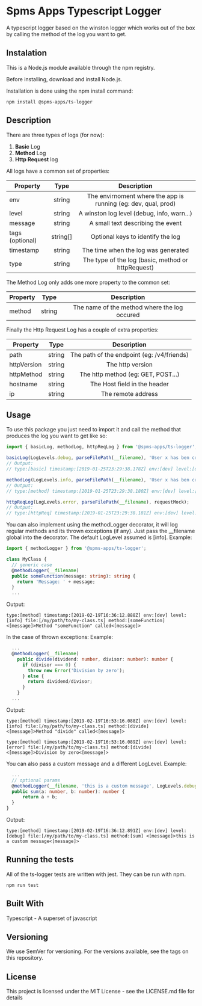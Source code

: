 # Spms Apps Typescript Logger

A typescript logger based on the winston logger which works out of the box by calling the method of the log you want to get.

## Instalation

This is a Node.js module available through the npm registry.

Before installing, download and install Node.js.

Installation is done using the npm install command:

`npm install @spms-apps/ts-logger`

## Description

There are three types of logs (for now):

1. **Basic** Log
2. **Method** Log
3. **Http Request** log

All logs have a common set of properties:

| Property        |   Type   |                          Description                           |
| --------------- | :------: | :------------------------------------------------------------: |
| env             |  string  | The envirnoment where the app is running (eg: dev, qual, prod) |
| level           |  string  |           A winston log level (debug, info, warn...)           |
| message         |  string  |               A small text describing the event                |
| tags (optional) | string[] |               Optional keys to identify the log                |
| timestamp       |  string  |              The time when the log was generated               |
| type            |  string  |       The type of the log (basic, method or httpRequest)       |

The Method Log only adds one more property to the common set:

| Property |  Type  |                 Description                  |
| -------- | :----: | :------------------------------------------: |
| method   | string | The name of the method where the log occured |

Finally the Http Request Log has a couple of extra properties:

| Property    |  Type  |                Description                 |
| ----------- | :----: | :----------------------------------------: |
| path        | string | The path of the endpoint (eg: /v4/friends) |
| httpVersion | string |              The http version              |
| httpMethod  | string |     The http method (eg: GET, POST...)     |
| hostname    | string |        The Host field in the header        |
| ip          | string |             The remote address             |

## Usage

To use this package you just need to import it and call the method that produces the log you want to get like so:

```typescript
import { basicLog, methodLog, httpReqLog } from '@spms-apps/ts-logger';

basicLog(LogLevels.debug, parseFilePath(__filename), 'User x has ben created');
// Output:
// type:[basic] timestamp:[2019-01-25T23:29:38.178Z] env:[dev] level:[debug] file:[index.js] <[message]>User x has ben created<[message]>

methodLog(LogLevels.info, parseFilePath(__filename), 'User x has ben created', 'createUser');
// Output:
// type:[method] timestamp:[2019-01-25T23:29:38.180Z] env:[dev] level:[info] file:[index.js] method:[createUser] <[message]>User x has ben created<[message]>

httpReqLog(LogLevels.error, parseFilePath(__filename), requestMock);
// Output:
// type:[httpReq] timestamp:[2019-01-25T23:29:38.181Z] env:[dev] level:[error] file:[index.js] method:[GET] version:[1.1] ip:[::1] hostname:[localhost]path:[/v2/pathologies]
```

You can also implement using the methodLogger decorator,
it will log regular methods and its thrown exceptions (if any).
Just pass the \_\_filename global into the decorator.
The default LogLevel assumed is [info].
Example:

```typescript
import { methodLogger } from '@spms-apps/ts-logger';

class MyClass {
  // generic case
  @methodLogger(__filename)
  public someFunction(message: string): string {
    return 'Message: ' + message;
  }
  ...
```

Output:

```
type:[method] timestamp:[2019-02-19T16:36:12.888Z] env:[dev] level:[info] file:[/my/path/to/my-class.ts] method:[someFunction] <[message]>Method "someFunction" called<[message]>
```

In the case of thrown exceptions:
Example:

```typescript
  ...
  @methodLogger(__filename)
    public divide(dividend: number, divisor: number): number {
      if (divisor === 0) {
        throw new Error('Division by zero');
      } else {
        return dividend/divisor;
      }
    }
  ...
```

Output:

```
type:[method] timestamp:[2019-02-19T16:53:16.088Z] env:[dev] level:[info] file:[/my/path/to/my-class.ts] method:[divide] <[message]>Method "divide" called<[message]>

type:[method] timestamp:[2019-02-19T16:53:16.089Z] env:[dev] level:[error] file:[/my/path/to/my-class.ts] method:[divide] <[message]>Division by zero<[message]>

```

You can also pass a custom message and a different LogLevel.
Example:

```typescript
  ...
  // optional params
  @methodLogger(__filename, 'this is a custom message', LogLevels.debug)
  public sum(a: number, b: number): number {
      return a + b;
  }
}
```

Output:

```
type:[method] timestamp:[2019-02-19T16:36:12.891Z] env:[dev] level:[debug] file:[/my/path/to/my-class.ts] method:[sum] <[message]>this is a custom message<[message]>
```

## Running the tests

All of the ts-logger tests are written with jest. They can be run with npm.

`npm run test`

## Built With

Typescript - A superset of javascript

## Versioning

We use SemVer for versioning. For the versions available, see the tags on this repository.

## License

This project is licensed under the MIT License - see the LICENSE.md file for details
